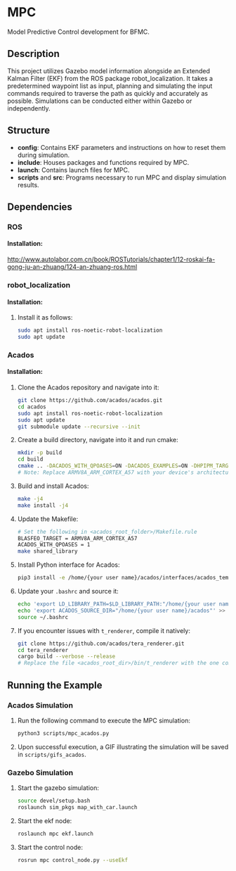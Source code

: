 # MPC

Model Predictive Control development for BFMC.

## Description

This project utilizes Gazebo model information alongside an Extended Kalman Filter (EKF) from the ROS package robot_localization. It takes a predetermined waypoint list as input, planning and simulating the input commands required to traverse the path as quickly and accurately as possible. Simulations can be conducted either within Gazebo or independently.

## Structure

- **config**: Contains EKF parameters and instructions on how to reset them during simulation.
- **include**: Houses packages and functions required by MPC.
- **launch**: Contains launch files for MPC.
- **scripts** and **src**: Programs necessary to run MPC and display simulation results.

## Dependencies

### ROS
#### Installation:
http://www.autolabor.com.cn/book/ROSTutorials/chapter1/12-roskai-fa-gong-ju-an-zhuang/124-an-zhuang-ros.html

### robot_localization
#### Installation:

1. Install it as follows:
    ```bash
    sudo apt install ros-noetic-robot-localization
    sudo apt update
    ```

### Acados

#### Installation:

1. Clone the Acados repository and navigate into it:
    ```bash
    git clone https://github.com/acados/acados.git
    cd acados
    sudo apt install ros-noetic-robot-localization
    sudo apt update
    git submodule update --recursive --init
    ```

2. Create a build directory, navigate into it and run cmake:
    ```bash
    mkdir -p build
    cd build
    cmake .. -DACADOS_WITH_QPOASES=ON -DACADOS_EXAMPLES=ON -DHPIPM_TARGET=GENERIC -DBLASFEO_TARGET=ARMV8A_ARM_CORTEX_A57
    # Note: Replace ARMV8A_ARM_CORTEX_A57 with your device's architecture or use GENERIC if unsure.
    ```

3. Build and install Acados:
    ```bash
    make -j4
    make install -j4
    ```

4. Update the Makefile:
    ```bash
    # Set the following in <acados_root_folder>/Makefile.rule
    BLASFEO_TARGET = ARMV8A_ARM_CORTEX_A57
    ACADOS_WITH_QPOASES = 1
    make shared_library
    ```

5. Install Python interface for Acados:
    ```bash
    pip3 install -e /home/{your user name}/acados/interfaces/acados_template
    ```

6. Update your `.bashrc` and source it:
    ```bash
    echo 'export LD_LIBRARY_PATH=$LD_LIBRARY_PATH:"/home/{your user name}/acados/lib"' >> ~/.bashrc
    echo 'export ACADOS_SOURCE_DIR="/home/{your user name}/acados"' >> ~/.bashrc
    source ~/.bashrc
    ```

7. If you encounter issues with `t_renderer`, compile it natively:
    ```bash
    git clone https://github.com/acados/tera_renderer.git
    cd tera_renderer
    cargo build --verbose --release
    # Replace the file <acados_root_dir>/bin/t_renderer with the one compiled natively i.e. <tera_renderer_dir>/target/release/t_renderer
    ```
## Running the Example

### Acados Simulation

1. Run the following command to execute the MPC simulation:
    ```bash
    python3 scripts/mpc_acados.py
    ```

2. Upon successful execution, a GIF illustrating the simulation will be saved in `scripts/gifs_acados`.

### Gazebo Simulation

1. Start the gazebo simulation:
    ```bash
    source devel/setup.bash
    roslaunch sim_pkgs map_with_car.launch
    ```

2. Start the ekf node:
    ```bash
    roslaunch mpc ekf.launch
    ```
3. Start the control node:
    ```bash
    rosrun mpc control_node.py --useEkf 
    ```
